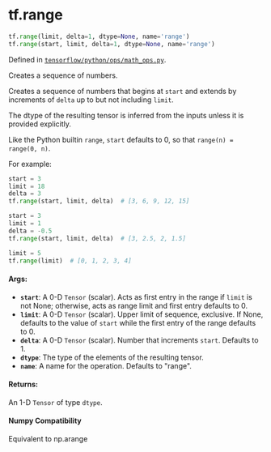 <div itemscope itemtype="http://developers.google.com/ReferenceObject">
<meta itemprop="name" content="tf.range" />
<meta itemprop="path" content="Stable" />
</div>

# tf.range

``` python
tf.range(limit, delta=1, dtype=None, name='range')
tf.range(start, limit, delta=1, dtype=None, name='range')
```



Defined in [`tensorflow/python/ops/math_ops.py`](/code/stable/tensorflow/python/ops/math_ops.py).

Creates a sequence of numbers.

Creates a sequence of numbers that begins at `start` and extends by
increments of `delta` up to but not including `limit`.

The dtype of the resulting tensor is inferred from the inputs unless
it is provided explicitly.

Like the Python builtin `range`, `start` defaults to 0, so that
`range(n) = range(0, n)`.

For example:

```python
start = 3
limit = 18
delta = 3
tf.range(start, limit, delta)  # [3, 6, 9, 12, 15]

start = 3
limit = 1
delta = -0.5
tf.range(start, limit, delta)  # [3, 2.5, 2, 1.5]

limit = 5
tf.range(limit)  # [0, 1, 2, 3, 4]
```

#### Args:

* <b>`start`</b>: A 0-D `Tensor` (scalar). Acts as first entry in the range if
    `limit` is not None; otherwise, acts as range limit and first entry
    defaults to 0.
* <b>`limit`</b>: A 0-D `Tensor` (scalar). Upper limit of sequence,
    exclusive. If None, defaults to the value of `start` while the first
    entry of the range defaults to 0.
* <b>`delta`</b>: A 0-D `Tensor` (scalar). Number that increments
    `start`. Defaults to 1.
* <b>`dtype`</b>: The type of the elements of the resulting tensor.
* <b>`name`</b>: A name for the operation. Defaults to "range".


#### Returns:

An 1-D `Tensor` of type `dtype`.



#### Numpy Compatibility
Equivalent to np.arange

